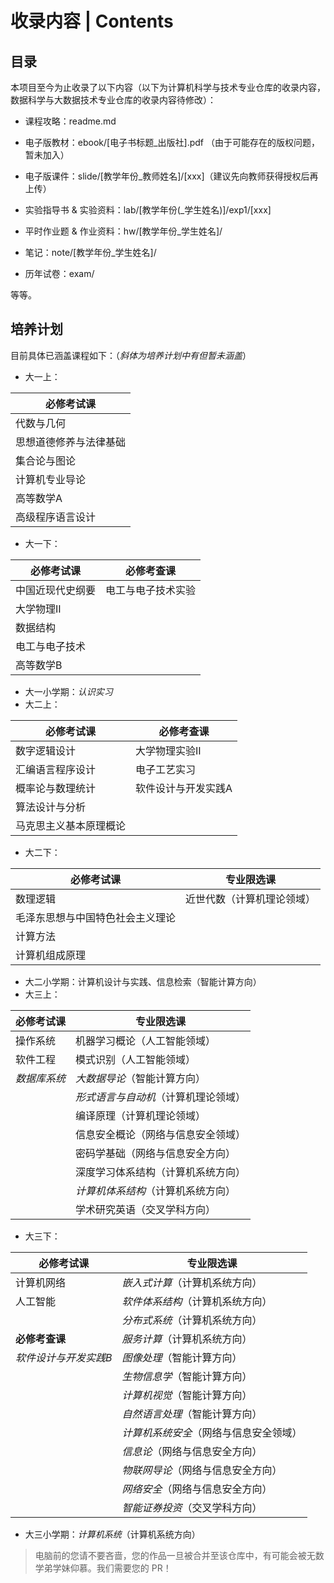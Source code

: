 # 收录内容 | Contents

## 目录

本项目至今为止收录了以下内容（以下为计算机科学与技术专业仓库的收录内容，数据科学与大数据技术专业仓库的收录内容待修改）：

- 课程攻略：readme.md

- 电子版教材：ebook/\[电子书标题_出版社\].pdf （由于可能存在的版权问题，暂未加入）

- 电子版课件：slide/\[教学年份_教师姓名\]/\[xxx\]（建议先向教师获得授权后再上传）

- 实验指导书 & 实验资料：lab/\[教学年份(\_学生姓名)\]/exp1/\[xxx\]

- 平时作业题 & 作业资料：hw/\[教学年份_学生姓名\]/

- 笔记：note/\[教学年份_学生姓名\]/

- 历年试卷：exam/

等等。

## 培养计划

目前具体已涵盖课程如下：（*斜体为培养计划中有但暂未涵盖*）

- 大一上：

| 必修考试课             |
| ---------------------- |
| 代数与几何             |
| 思想道德修养与法律基础 |
| 集合论与图论           |
| 计算机专业导论         |
| 高等数学A              |
| 高级程序语言设计       |

- 大一下：

| 必修考试课       | 必修考查课         |
| ---------------- | ------------------ |
| 中国近现代史纲要 | 电工与电子技术实验 |
| 大学物理II       |                    |
| 数据结构         |                    |
| 电工与电子技术   |                    |
| 高等数学B        |                    |

- 大一小学期：*认识实习*
- 大二上：

| 必修考试课             | 必修考查课          |
| ---------------------- | ------------------- |
| 数字逻辑设计           | 大学物理实验II      |
| 汇编语言程序设计       | 电子工艺实习        |
| 概率论与数理统计       | 软件设计与开发实践A |
| 算法设计与分析         |                     |
| 马克思主义基本原理概论 |                     |

- 大二下：

| 必修考试课                       | 专业限选课                 |
| -------------------------------- | -------------------------- |
| 数理逻辑                         | 近世代数（计算机理论领域） |
| 毛泽东思想与中国特色社会主义理论 |                            |
| 计算方法                         |                            |
| 计算机组成原理                   |                            |

- 大二小学期：计算机设计与实践、信息检索（智能计算方向）
- 大三上：

| 必修考试课   | 专业限选课                           |
| ------------ | ------------------------------------ |
| 操作系统     | 机器学习概论（人工智能领域）         |
| 软件工程     | 模式识别（人工智能领域）             |
| *数据库系统* | *大数据导论*（智能计算方向）         |
|              | *形式语言与自动机*（计算机理论领域） |
|              | 编译原理（计算机理论领域）           |
|              | 信息安全概论（网络与信息安全领域）   |
|              | 密码学基础（网络与信息安全方向）     |
|              | 深度学习体系结构（计算机系统方向）   |
|              | *计算机体系结构*（计算机系统方向）   |
|              | 学术研究英语（交叉学科方向）         |

- 大三下：

| 必修考试课            | 专业限选课                             |
| --------------------- | -------------------------------------- |
| 计算机网络            | *嵌入式计算*（计算机系统方向）         |
| 人工智能              | *软件体系结构*（计算机系统方向）       |
|                       | *分布式系统*（计算机系统方向）         |
| **必修考查课**        | *服务计算*（计算机系统方向）           |
| *软件设计与开发实践B* | *图像处理*（智能计算方向）             |
|                       | *生物信息学*（智能计算方向）           |
|                       | *计算机视觉*（智能计算方向）           |
|                       | *自然语言处理*（智能计算方向）         |
|                       | *计算机系统安全*（网络与信息安全领域） |
|                       | *信息论*（网络与信息安全方向）         |
|                       | *物联网导论*（网络与信息安全方向）     |
|                       | *网络安全*（网络与信息安全方向）       |
|                       | *智能证券投资*（交叉学科方向）         |

- 大三小学期：*计算机系统*（计算机系统方向）

> 电脑前的您请不要吝啬，您的作品一旦被合并至该仓库中，有可能会被无数学弟学妹仰慕。我们需要您的 PR！
